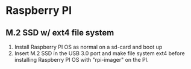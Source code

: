 # Raspberry PI

## M.2 SSD w/ ext4 file system
1. Install Raspberry PI OS as normal on a sd-card and boot up
2. Insert M.2 SSD in the USB 3.0 port and make file system ext4 before installing Raspberry PI OS with "rpi-imager" on the PI.
